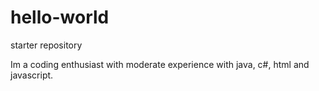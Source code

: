# hello-world
starter repository

Im a coding enthusiast with moderate experience with java, c#, html and javascript.
